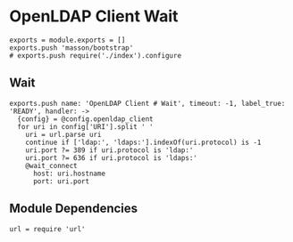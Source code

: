 
# OpenLDAP Client Wait

    exports = module.exports = []
    exports.push 'masson/bootstrap'
    # exports.push require('./index').configure

## Wait

    exports.push name: 'OpenLDAP Client # Wait', timeout: -1, label_true: 'READY', handler: ->
      {config} = @config.openldap_client
      for uri in config['URI'].split ' '
        uri = url.parse uri
        continue if ['ldap:', 'ldaps:'].indexOf(uri.protocol) is -1
        uri.port ?= 389 if uri.protocol is 'ldap:'
        uri.port ?= 636 if uri.protocol is 'ldaps:'
        @wait_connect
          host: uri.hostname
          port: uri.port

## Module Dependencies

    url = require 'url'
